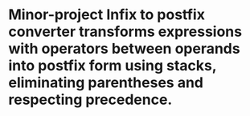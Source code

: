 # Minor-project Infix to postfix converter transforms expressions with operators between operands into postfix form using stacks, eliminating parentheses and respecting precedence.
